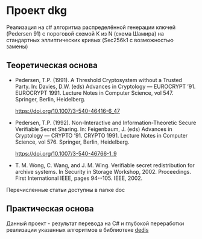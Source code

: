 # Проект dkg

Реализация на c# алгоритма распределённой генерации ключей (Pedersen 91) с пороговой схемой K из N (схема Шамира) на стандартных эллиптических кривых (Sec256k1 c возможностью замены)

## Теоретическая основа
- Pedersen, T.P. (1991). A Threshold Cryptosystem without a Trusted Party. In: Davies, D.W. (eds) Advances in Cryptology — EUROCRYPT ’91. EUROCRYPT 1991. Lecture Notes in Computer Science, vol 547. Springer, Berlin, Heidelberg.

  https://doi.org/10.1007/3-540-46416-6_47
- Pedersen, T.P. (1992). Non-Interactive and Information-Theoretic Secure Verifiable Secret Sharing. In: Feigenbaum, J. (eds) Advances in Cryptology — CRYPTO ’91. CRYPTO 1991. Lecture Notes in Computer Science, vol 576. Springer, Berlin, Heidelberg.

  https://doi.org/10.1007/3-540-46766-1_9
- T. M. Wong, C. Wang, and J. M. Wing. Verifiable secret redistribution for archive systems. In Security in Storage Workshop, 2002. Proceedings. First International IEEE, pages 94--105. IEEE, 2002. 

Перечисленные статьи доступны в папке doc

## Практическая основа
Данный проект - результат перевода на C# и глубокой переработки реализации указанных алгоритмов в библиотеке [dedis](https://github.com/dedis/kyber)
